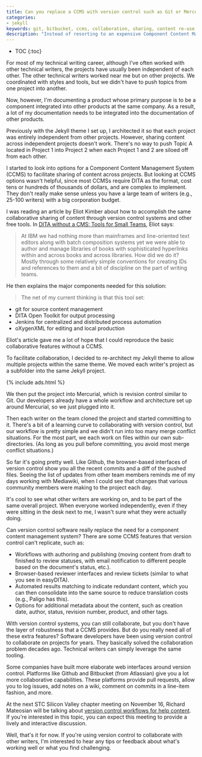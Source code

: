 ```yaml
---
title: Can you replace a CCMS with version control such as Git or Mercurial?
categories:
- jekyll
keywords: git, bitbucket, ccms, collaboration, sharing, content re-use, global project linking
description: "Instead of resorting to an expensive Component Content Management System (CCMS) to facilitate content re-use and collaboration across projects, you can probably get by with some basic version control tools that software developers have been using to collaborate on projects for years."
---
```


* TOC
{:toc}

For most of my technical writing career, although I've often worked with other technical writers, the projects have usually been independent of each other. The other technical writers worked near me but on other projects. We coordinated with styles and tools, but we didn't have to push topics from one project into another.

Now, however, I'm documenting a product whose primary purpose is to be a component integrated into other products at the same company. As a result, a lot of my documentation needs to be integrated into the documentation of other products.

Previously with the Jekyll theme I set up, I architected it so that each project was entirely independent from other projects. However, sharing content across independent projects doesn't work. There's no way to push Topic A located in Project 1 into Project 2 when each Project 1 and 2 are siloed off from each other.

I started to look into options for a Component Content Management System (CCMS) to facilitate sharing of content across projects. But looking at CCMS options wasn't helpful, since most CCMSs require DITA as the format, cost tens or hundreds of thousands of dollars, and are complex to implement. They don't really make sense unless you have a large team of writers (e.g., 25-100 writers) with a big corporation budget.

I was reading an article by Eliot Kimber about how to accomplish the same collaborative sharing of content through version control systems and other free tools. In [DITA without a CMS: Tools for Small Teams](http://drmacros-xml-rants.blogspot.com/2014/01/dita-without-cms-tools-for-small-teams.html), Eliot says:

>At IBM we had nothing more than mainframes and line-oriented text editors along with batch composition systems yet we were able to author and manage libraries of books with sophisticated hyperlinks within and across books and across libraries. How did we do it? Mostly through some relatively simple conventions for creating IDs and references to them and a bit of discipline on the part of writing teams.

He then explains the major components needed for this solution:

>The net of my current thinking is that this tool set:
 <ul><li>git for source content management</li>
 <li>DITA Open Toolkit for output processing</li>
 <li>Jenkins for centralized and distributed process automation</li>
 <li>oXygenXML for editing and local production</li>
 </ul>

Eliot's article gave me a lot of hope that I could reproduce the basic collaborative features without a CCMS.

To facilitate collaboration, I decided to re-architect my Jekyll theme to allow multiple projects within the same theme. We moved each writer's project as a subfolder into the same Jekyll project.

{% include ads.html %}

We then put the project into Mercurial, which is revision control similar to Git. Our developers already have a whole workflow and architecture set up around Mercurial, so we just plugged into it.

Then each writer on the team cloned the project and started committing to it. There's a bit of a learning curve to collaborating with version control, but our workflow is pretty simple and we didn't run into too many merge conflict situations. For the most part, we each work on files within our own sub-directories. (As long as you pull before committing, you avoid most merge conflict situations.)

So far it's going pretty well. Like Github, the browser-based interfaces of version control show you all the recent commits and a diff of the pushed files. Seeing the list of updates from other team members reminds me of my days working with Mediawiki, when I could see that changes that various community members were making to the project each day.

It's cool to see what other writers are working on, and to be part of the same overall project. When everyone worked independently, even if they were sitting in the desk next to me, I wasn't sure what they were actually doing.

Can version control software really replace the need for a component content management system? There are some CCMS features that version control can't replicate, such as:

* Workflows with authoring and publishing (moving content from draft to finished to review statuses, with email notification to different people based on the document's status, etc.).
* Browser-based reviewer interfaces and review tickets (similar to what you see in easyDITA).
* Automated results matching to indicate redundant content, which you can then consolidate into the same source to reduce translation costs (e.g., Paligo has this).
* Options for additional metadata about the content, such as creation date, author, status, revision number, product, and other tags.

With version control systems, you can still collaborate, but you don't have the layer of robustness that a CCMS provides. But do you really need all of these extra features? Software developers have been using version control to collaborate on projects for years. They basically solved the collaboration problem decades ago. Technical writers can simply leverage the same tooling.

Some companies have built more elaborate web interfaces around version control. Platforms like Github and Bitbucket (from Atlassian) give you a lot more collaborative capabilities. These platforms provide pull requests, allow you to log issues, add notes on a wiki, comment on commits in a line-item fashion, and more.

At the next STC Silicon Valley chapter meeting on November 16, Richard Mateosian will be talking about [version control workflows for help content](http://stcsiliconvalley.com//2014/10/08/version-control-workflows-for-help-content/). If you're interested in this topic, you can expect this meeting to provide a lively and interactive discussion.

Well, that's it for now. If you're using version control to collaborate with other writers, I'm interested to hear any tips or feedback about what's working well or what you find challenging.
